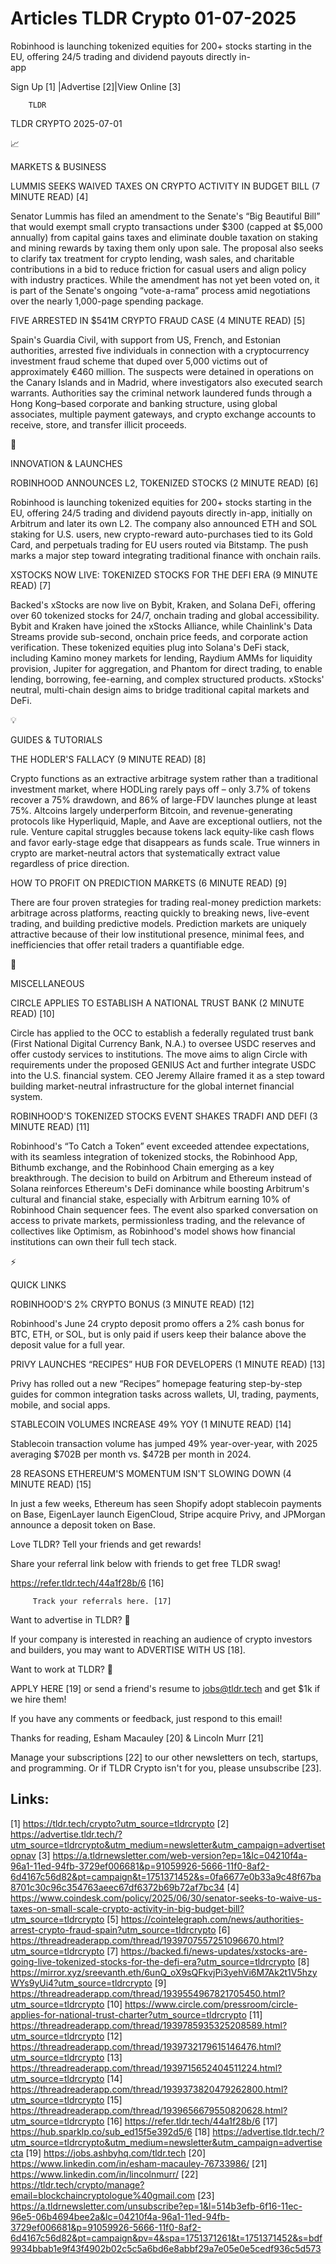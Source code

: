 # Articles TLDR Crypto 01-07-2025

Robinhood is launching tokenized equities for 200+ stocks starting in
the EU, offering 24/5 trading and dividend payouts directly
in-app ‌ ‌ ‌ ‌ ‌ ‌ ‌ ‌ ‌ ‌ ‌ ‌ ‌ ‌ ‌ ‌ ‌ ‌ ‌ ‌ ‌ ‌ ‌ ‌ ‌ ‌  ‌ ‌ ‌ ‌ ‌ ‌ ‌ ‌ ‌ ‌ ‌ ‌ ‌ ‌ ‌ ‌ ‌ ‌ ‌ ‌ ‌ ‌ ‌ ‌ ‌ ‌ 


 Sign Up [1] |Advertise [2]|View Online [3] 

		TLDR 

TLDR CRYPTO 2025-07-01

📈 

MARKETS & BUSINESS

 LUMMIS SEEKS WAIVED TAXES ON CRYPTO ACTIVITY IN BUDGET BILL (7 MINUTE
READ) [4] 

 Senator Lummis has filed an amendment to the Senate's “Big
Beautiful Bill” that would exempt small crypto transactions under
$300 (capped at $5,000 annually) from capital gains taxes and
eliminate double taxation on staking and mining rewards by taxing them
only upon sale. The proposal also seeks to clarify tax treatment for
crypto lending, wash sales, and charitable contributions in a bid to
reduce friction for casual users and align policy with industry
practices. While the amendment has not yet been voted on, it is part
of the Senate's ongoing “vote-a-rama” process amid negotiations
over the nearly 1,000-page spending package. 

 FIVE ARRESTED IN $541M CRYPTO FRAUD CASE (4 MINUTE READ) [5] 

 Spain's Guardia Civil, with support from US, French, and Estonian
authorities, arrested five individuals in connection with a
cryptocurrency investment fraud scheme that duped over 5,000 victims
out of approximately €460 million. The suspects were detained in
operations on the Canary Islands and in Madrid, where investigators
also executed search warrants. Authorities say the criminal network
laundered funds through a Hong Kong–based corporate and banking
structure, using global associates, multiple payment gateways, and
crypto exchange accounts to receive, store, and transfer illicit
proceeds. 

🚀 

INNOVATION & LAUNCHES

 ROBINHOOD ANNOUNCES L2, TOKENIZED STOCKS (2 MINUTE READ) [6] 

 Robinhood is launching tokenized equities for 200+ stocks starting in
the EU, offering 24/5 trading and dividend payouts directly in-app,
initially on Arbitrum and later its own L2. The company also announced
ETH and SOL staking for U.S. users, new crypto-reward auto-purchases
tied to its Gold Card, and perpetuals trading for EU users routed via
Bitstamp. The push marks a major step toward integrating traditional
finance with onchain rails. 

 XSTOCKS NOW LIVE: TOKENIZED STOCKS FOR THE DEFI ERA (9 MINUTE READ)
[7] 

 Backed's xStocks are now live on Bybit, Kraken, and Solana DeFi,
offering over 60 tokenized stocks for 24/7, onchain trading and global
accessibility. Bybit and Kraken have joined the xStocks Alliance,
while Chainlink's Data Streams provide sub-second, onchain price
feeds, and corporate action verification. These tokenized equities
plug into Solana's DeFi stack, including Kamino money markets for
lending, Raydium AMMs for liquidity provision, Jupiter for
aggregation, and Phantom for direct trading, to enable lending,
borrowing, fee-earning, and complex structured products. xStocks'
neutral, multi-chain design aims to bridge traditional capital markets
and DeFi. 

💡 

GUIDES & TUTORIALS

 THE HODLER'S FALLACY (9 MINUTE READ) [8] 

 Crypto functions as an extractive arbitrage system rather than a
traditional investment market, where HODLing rarely pays off – only
3.7% of tokens recover a 75% drawdown, and 86% of large-FDV launches
plunge at least 75%. Altcoins largely underperform Bitcoin, and
revenue-generating protocols like Hyperliquid, Maple, and Aave are
exceptional outliers, not the rule. Venture capital struggles because
tokens lack equity-like cash flows and favor early-stage edge that
disappears as funds scale. True winners in crypto are market-neutral
actors that systematically extract value regardless of price
direction. 

 HOW TO PROFIT ON PREDICTION MARKETS (6 MINUTE READ) [9] 

 There are four proven strategies for trading real-money prediction
markets: arbitrage across platforms, reacting quickly to breaking
news, live-event trading, and building predictive models. Prediction
markets are uniquely attractive because of their low institutional
presence, minimal fees, and inefficiencies that offer retail traders a
quantifiable edge. 

🦄 

MISCELLANEOUS

 CIRCLE APPLIES TO ESTABLISH A NATIONAL TRUST BANK (2 MINUTE READ)
[10] 

 Circle has applied to the OCC to establish a federally regulated
trust bank (First National Digital Currency Bank, N.A.) to oversee
USDC reserves and offer custody services to institutions. The move
aims to align Circle with requirements under the proposed GENIUS Act
and further integrate USDC into the U.S. financial system. CEO Jeremy
Allaire framed it as a step toward building market-neutral
infrastructure for the global internet financial system. 

 ROBINHOOD'S TOKENIZED STOCKS EVENT SHAKES TRADFI AND DEFI (3 MINUTE
READ) [11] 

 Robinhood's “To Catch a Token” event exceeded attendee
expectations, with its seamless integration of tokenized stocks, the
Robinhood App, Bithumb exchange, and the Robinhood Chain emerging as a
key breakthrough. The decision to build on Arbitrum and Ethereum
instead of Solana reinforces Ethereum's DeFi dominance while boosting
Arbitrum's cultural and financial stake, especially with Arbitrum
earning 10% of Robinhood Chain sequencer fees. The event also sparked
conversation on access to private markets, permissionless trading, and
the relevance of collectives like Optimism, as Robinhood's model shows
how financial institutions can own their full tech stack. 

⚡ 

QUICK LINKS

 ROBINHOOD'S 2% CRYPTO BONUS (3 MINUTE READ) [12] 

 Robinhood's June 24 crypto deposit promo offers a 2% cash bonus for
BTC, ETH, or SOL, but is only paid if users keep their balance above
the deposit value for a full year. 

 PRIVY LAUNCHES “RECIPES” HUB FOR DEVELOPERS (1 MINUTE READ) [13] 

 Privy has rolled out a new “Recipes” homepage featuring
step-by-step guides for common integration tasks across wallets, UI,
trading, payments, mobile, and social apps. 

 STABLECOIN VOLUMES INCREASE 49% YOY (1 MINUTE READ) [14] 

 Stablecoin transaction volume has jumped 49% year-over-year, with
2025 averaging $702B per month vs. $472B per month in 2024. 

 28 REASONS ETHEREUM'S MOMENTUM ISN'T SLOWING DOWN (4 MINUTE READ)
[15] 

 In just a few weeks, Ethereum has seen Shopify adopt stablecoin
payments on Base, EigenLayer launch EigenCloud, Stripe acquire Privy,
and JPMorgan announce a deposit token on Base. 

Love TLDR? Tell your friends and get rewards!

 Share your referral link below with friends to get free TLDR swag! 

 https://refer.tldr.tech/44a1f28b/6 [16] 

		 Track your referrals here. [17] 

Want to advertise in TLDR? 📰

 If your company is interested in reaching an audience of crypto
investors and builders, you may want to ADVERTISE WITH US [18]. 

Want to work at TLDR? 💼

 APPLY HERE [19] or send a friend's resume to jobs@tldr.tech and get
$1k if we hire them! 

 If you have any comments or feedback, just respond to this email! 

Thanks for reading, 
Esham Macauley [20] & Lincoln Murr [21] 

 Manage your subscriptions [22] to our other newsletters on tech,
startups, and programming. Or if TLDR Crypto isn't for you, please
unsubscribe [23]. 

 

Links:
------
[1] https://tldr.tech/crypto?utm_source=tldrcrypto
[2] https://advertise.tldr.tech/?utm_source=tldrcrypto&utm_medium=newsletter&utm_campaign=advertisetopnav
[3] https://a.tldrnewsletter.com/web-version?ep=1&lc=04210f4a-96a1-11ed-94fb-3729ef006681&p=91059926-5666-11f0-8af2-6d4167c56d82&pt=campaign&t=1751371452&s=0fa6677e0b33a9c48f67ba8701c30c96c354763aeec67df6372b69b72af7bc34
[4] https://www.coindesk.com/policy/2025/06/30/senator-seeks-to-waive-us-taxes-on-small-scale-crypto-activity-in-big-budget-bill?utm_source=tldrcrypto
[5] https://cointelegraph.com/news/authorities-arrest-crypto-fraud-spain?utm_source=tldrcrypto
[6] https://threadreaderapp.com/thread/1939707557251096670.html?utm_source=tldrcrypto
[7] https://backed.fi/news-updates/xstocks-are-going-live-tokenized-stocks-for-the-defi-era?utm_source=tldrcrypto
[8] https://mirror.xyz/sreevanth.eth/6unQ_oX9sQFkvjPi3yehVi6M7Ak2t1V5hzyWYs9yUi4?utm_source=tldrcrypto
[9] https://threadreaderapp.com/thread/1939554967821705450.html?utm_source=tldrcrypto
[10] https://www.circle.com/pressroom/circle-applies-for-national-trust-charter?utm_source=tldrcrypto
[11] https://threadreaderapp.com/thread/1939785935325208589.html?utm_source=tldrcrypto
[12] https://threadreaderapp.com/thread/1939732179615146476.html?utm_source=tldrcrypto
[13] https://threadreaderapp.com/thread/1939715652404511224.html?utm_source=tldrcrypto
[14] https://threadreaderapp.com/thread/1939373820479262800.html?utm_source=tldrcrypto
[15] https://threadreaderapp.com/thread/1939656679550820628.html?utm_source=tldrcrypto
[16] https://refer.tldr.tech/44a1f28b/6
[17] https://hub.sparklp.co/sub_ed15f5e392d5/6
[18] https://advertise.tldr.tech/?utm_source=tldrcrypto&utm_medium=newsletter&utm_campaign=advertisecta
[19] https://jobs.ashbyhq.com/tldr.tech
[20] https://www.linkedin.com/in/esham-macauley-76733986/
[21] https://www.linkedin.com/in/lincolnmurr/
[22] https://tldr.tech/crypto/manage?email=blockchaincryptologue%40gmail.com
[23] https://a.tldrnewsletter.com/unsubscribe?ep=1&l=514b3efb-6f16-11ec-96e5-06b4694bee2a&lc=04210f4a-96a1-11ed-94fb-3729ef006681&p=91059926-5666-11f0-8af2-6d4167c56d82&pt=campaign&pv=4&spa=1751371261&t=1751371452&s=bdf9934bbab1e9f43f4902b02c5c5a6bd6e8abbf29a7e05e0e5cedf936c5d573